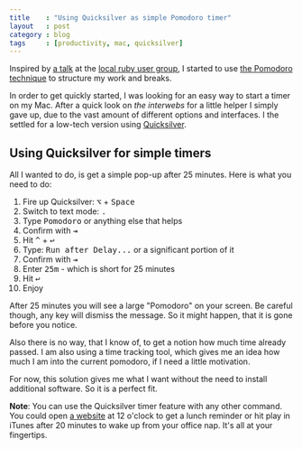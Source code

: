 ```yaml
---
title    : "Using Quicksilver as simple Pomodoro timer"
layout   : post
category : blog
tags     : [productivity, mac, quicksilver]
---
```


Inspired by [a
talk](https://speakerdeck.com/u/wikimatze/p/time-management-with-the-pomodoro-technique)
at the [local ruby user group](http://www.rug-b.de), I started to use
[the Pomodoro technique](http://www.pomodorotechnique.com/) to structure my work
and breaks.

In order to get quickly started, I was looking for an easy way to start a timer
on my Mac. After a quick look on _the interwebs_ for a little helper I simply
gave up, due to the vast amount of different options and interfaces. I the
settled for a low-tech version using [Quicksilver](http://qsapp.com/).

## Using Quicksilver for simple timers

All I wanted to do, is get a simple pop-up after 25 minutes. Here is what you
need to do:

1. Fire up Quicksilver: <kbd title="Option">⌥</kbd> + <kbd>Space</kbd>
2. Switch to text mode: <kbd>.</kbd>
3. Type <kbd>Pomodoro</kbd> or anything else that helps
4. Confirm with <kbd title="Tab">⇥</kbd>
5. Hit <kbd title="Control">^</kbd> + <kbd title="Return">↩</kbd>
6. Type: <kbd>Run after Delay...</kbd> or a significant portion of it
7. Confirm with <kbd title="Tab">⇥</kbd>
8. Enter <kbd>25m</kbd> - which is short for 25 minutes
9. Hit <kbd title="Return">↩</kbd>
10. Enjoy

After 25 minutes you will see a large "Pomodoro" on your screen. Be careful
though, any key will dismiss the message. So it might happen, that it is gone
before you notice.

Also there is no way, that I know of, to get a notion how much time already
passed. I am also using a time tracking tool, which gives me an idea how much I
am into the current pomodoro, if I need a little motivation.

For now, this solution gives me what I want without the need to install
additional software. So it is a perfect fit.

**Note**: You can use the Quicksilver timer feature with any other command. You
could open [a website](http://nyan.cat/) at 12 o'clock to get a lunch reminder
or hit play in iTunes after 20 minutes to wake up from your office nap. It's all
at your fingertips.
